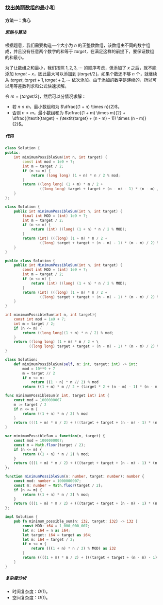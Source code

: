 ### [找出美丽数组的最小和](https://leetcode.cn/problems/find-the-minimum-possible-sum-of-a-beautiful-array/solutions/2668273/zhao-chu-mei-li-shu-zu-de-zui-xiao-he-by-20h1/)

#### 方法一：贪心

##### 思路与算法

根据题意，我们需要构造一个大小为 $n$ 的正整数数组，该数组由不同的数字组成，并且没有任意两个数字的和等于 $\textit{target}$，在满足这样的前提下，要保证数组的和最小。

为了让数组之和最小，我们按照 $1,2,3,\cdots$ 的顺序考虑，但添加了 $x$ 之后，就不能添加 $\textit{target} - x$，因此最大可以添加到 $\lfloor\textit{target} / 2\rfloor$，如果个数还不够 $n$ 个，就继续从 $\textit{target}, \textit{target} + 1, \textit{target} + 2, \cdots$ 依次添加。由于添加的数字是连续的，所以可以用等差数列求和公式快速求解。

令 $m = \lfloor\textit{target} / 2\rfloor$，然后可以分情况求解：

- 若 $n \le m$，最小数组和为 $\dfrac{(1 + n) \times n}{2}$。
- 否则 $n \gt m$，最小数组和为 $\dfrac{(1 + m) \times m}{2} + \dfrac{(\textit{target} + (\textit{target} + (n - m) - 1)) \times (n - m)}{2}$。

##### 代码

```c++
class Solution {
public:
    int minimumPossibleSum(int n, int target) {
        const int mod = 1e9 + 7;
        int m = target / 2;
        if (n <= m) {
            return (long long) (1 + n) * n / 2 % mod;
        }
        return ((long long) (1 + m) * m / 2 + 
                ((long long) target + target + (n - m) - 1) * (n - m) / 2) % mod;
    }
};
```

```java
class Solution {
    public int minimumPossibleSum(int n, int target) {
        final int MOD = (int) 1e9 + 7;
        int m = target / 2;
        if (n <= m) {
            return (int) ((long) (1 + n) * n / 2 % MOD);
        }
        return (int) (((long) (1 + m) * m / 2 + 
                ((long) target + target + (n - m) - 1) * (n - m) / 2) % MOD);
    }
}
```

```csharp
public class Solution {
    public int MinimumPossibleSum(int n, int target) {
        const int MOD = (int) 1e9 + 7;
        int m = target / 2;
        if (n <= m) {
            return (int) ((long) (1 + n) * n / 2 % MOD);
        }
        return (int) (((long) (1 + m) * m / 2 + 
                ((long) target + target + (n - m) - 1) * (n - m) / 2) % MOD);
    }
}
```

```c
int minimumPossibleSum(int n, int target){
    const int mod = 1e9 + 7;
    int m = target / 2;
    if (n <= m) {
        return ((long long)(1 + n) * n / 2) % mod;
    }
    return ((long long) (1 + m) * m / 2 + \
           ((long long) target + target + (n - m) - 1) * (n - m) / 2) % mod;
}
```

```python
class Solution:
    def minimumPossibleSum(self, n: int, target: int) -> int:
        mod = 10**9 + 7
        m = target // 2
        if n <= m:
            return ((1 + n) * n // 2) % mod
        return ((1 + m) * m // 2 + (target * 2 + (n - m) - 1) * (n - m) // 2) % mod
```

```go
func minimumPossibleSum(n int, target int) int {
    const mod = 1000000007
    m := target / 2
    if n <= m {
        return ((1 + n) * n / 2) % mod
    }
    return (((1 + m) * m / 2) + (((target + target + (n - m) - 1) * (n - m) / 2))) % mod
}
```

```javascript
var minimumPossibleSum = function(n, target) {
    const mod = 1000000007;
    const m = Math.floor(target / 2);
    if (n <= m) {
        return ((1 + n) * n / 2) % mod;
    }
    return (((1 + m) * m / 2) + (((target + target + (n - m) - 1) * (n - m) / 2))) % mod;
};
```

```typescript
function minimumPossibleSum(n: number, target: number): number {
    const mod: number = 1000000007;
    const m: number = Math.floor(target / 2);
    if (n <= m) {
        return ((1 + n) * n / 2) % mod;
    }
    return (((1 + m) * m / 2) + (((target + target + (n - m) - 1) * (n - m) / 2))) % mod;
};
```

```rust
impl Solution {
    pub fn minimum_possible_sum(n: i32, target: i32) -> i32 {
        const MOD: i64 = 1_000_000_007;
        let n: i64 = n as i64;
        let target: i64 = target as i64;
        let m: i64 = target / 2;
        if n <= m {
            return (((1 + n) * n / 2) % MOD) as i32
        }
        return ((((1 + m) * m / 2) + (((target + target + (n - m) - 1) * (n - m) / 2))) % MOD) as i32;
    }
}
```

##### 复杂度分析

- 时间复杂度：$O(1)$。
- 空间复杂度：$O(1)$。
